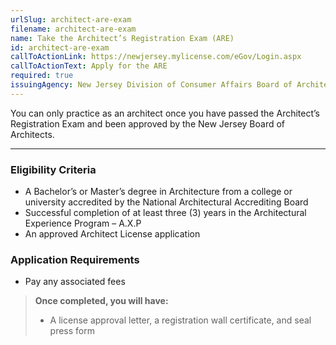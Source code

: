 ```yaml
---
urlSlug: architect-are-exam
filename: architect-are-exam
name: Take the Architect’s Registration Exam (ARE)
id: architect-are-exam
callToActionLink: https://newjersey.mylicense.com/eGov/Login.aspx
callToActionText: Apply for the ARE
required: true
issuingAgency: New Jersey Division of Consumer Affairs Board of Architects
---
```

You can only practice as an architect once you have passed the Architect’s Registration Exam and been approved by the New Jersey Board of Architects.

---
### Eligibility Criteria
- A Bachelor’s or Master’s degree in Architecture from a college or university accredited by the National Architectural Accrediting Board
- Successful completion of at least three (3) years in the Architectural Experience Program – A.X.P
- An approved Architect License application

### Application Requirements
- Pay any associated fees

>**Once completed, you will have:**
>- A license approval letter, a registration wall certificate, and seal press form